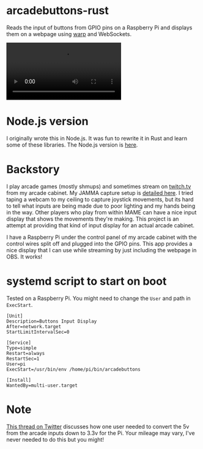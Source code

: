 arcadebuttons-rust
=====================

Reads the input of buttons from GPIO pins on a Raspberry Pi and displays them on a webpage using [warp](https://github.com/seanmonstar/warp) and WebSockets.

![what it looks like](input_display.mp4)

# Node.js version

I originally wrote this in Node.js. It was fun to rewrite it in Rust and learn some of these libraries. The Node.js version is [here](https://github.com/wnka/arcadebuttons-node-pi).

# Backstory

I play arcade games (mostly shmups) and sometimes stream on [twitch.tv](http://twitch.tv/pdp80) from my arcade cabinet.  My JAMMA capture setup is [detailed here](http://shmups.system11.org/viewtopic.php?f=6&t=45917). I tried taping a webcam to my ceiling to capture joystick movements, but its hard to tell what inputs are being made due to poor lighting and my hands being in the way. Other players who play from within MAME can have a nice input display that shows the movements they're making. This project is an attempt at providing that kind of input display for an actual arcade cabinet.

I have a Raspberry Pi under the control panel of my arcade cabinet with the control wires split off and plugged into the GPIO pins. This app provides a nice display that I can use while streaming by just including the webpage in OBS. It works!

# systemd script to start on boot

Tested on a Raspberry Pi. You might need to change the `User` and path in `ExecStart`.

```
[Unit]
Description=Buttons Input Display
After=network.target
StartLimitIntervalSec=0

[Service]
Type=simple
Restart=always
RestartSec=1
User=pi
ExecStart=/usr/bin/env /home/pi/bin/arcadebuttons

[Install]
WantedBy=multi-user.target
```

# Note

[This thread on Twitter](https://twitter.com/wnka/status/1384361401301360647) discusses how one user needed to convert the 5v from the arcade inputs down to 3.3v for the Pi. Your mileage may vary, I've never needed to do this but you might!
